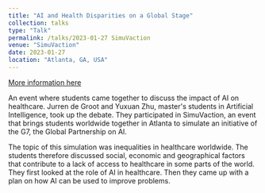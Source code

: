```yaml
---
title: "AI and Health Disparities on a Global Stage"
collection: talks
type: "Talk"
permalink: /talks/2023-01-27 SimuVaction
venue: "SimuVaction"
date: 2023-01-27
location: "Atlanta, GA, USA"
---
```


[More information here](https://www.universiteitleiden.nl/en/news/2023/01/simuvaction-event)

An event where students came together to discuss the impact of AI on healthcare. Jurren de Groot and Yuxuan Zhu, master's students in Artificial Intelligence, took up the debate. They participated in SimuVaction, an event that brings students worldwide together in Atlanta to simulate an initiative of the G7, the Global Partnership on AI.

The topic of this simulation was inequalities in healthcare worldwide. The students therefore discussed social, economic and geographical factors that contribute to a lack of access to healthcare in some parts of the world. They first looked at the role of AI in healthcare. Then they came up with a plan on how AI can be used to improve problems.
